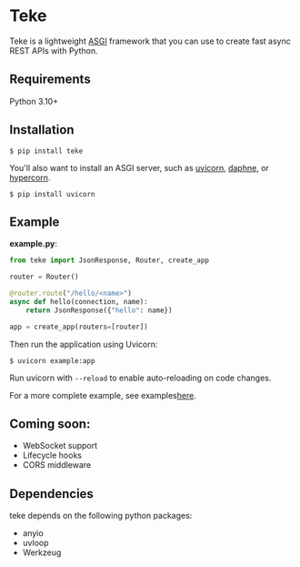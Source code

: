 # Teke

Teke is a lightweight [ASGI](https://asgi.readthedocs.io/en/latest/) framework that you can use to create fast async REST APIs with Python.

## Requirements

Python 3.10+

## Installation

```shell
$ pip install teke
```

You'll also want to install an ASGI server, such as [uvicorn](http://www.uvicorn.org/), [daphne](https://github.com/django/daphne/), or [hypercorn](https://pgjones.gitlab.io/hypercorn/).

```shell
$ pip install uvicorn
```

## Example

**example.py**:

```python
from teke import JsonResponse, Router, create_app

router = Router()

@router.route("/hello/<name>")
async def hello(connection, name):
    return JsonResponse({"hello": name})

app = create_app(routers=[router])
```

Then run the application using Uvicorn:

```shell
$ uvicorn example:app
```

Run uvicorn with `--reload` to enable auto-reloading on code changes.

For a more complete example, see examples[here](https://github.com/mrkiura/teke/examples).

## Coming soon:
* WebSocket support
* Lifecycle hooks
* CORS middleware

## Dependencies

teke depends on the following python packages:
* anyio
* uvloop
* Werkzeug